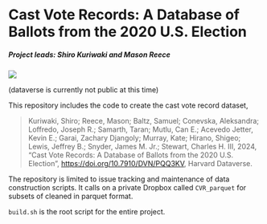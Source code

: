
<!-- README.md is generated from README.Rmd. Please edit that file -->

# Cast Vote Records: A Database of Ballots from the 2020 U.S. Election

##### Project leads: Shiro Kuriwaki and Mason Reece

<!-- badges: start -->

[![](https://img.shields.io/badge/Dataverse%20DOI-10.7910/DVN/PQQ3KV-blue)](https://www.doi.org/10.7910/DVN/PQQ3KV)
<!-- badges: end -->

(dataverse is currently not public at this time)

This repository includes the code to create the cast vote record
dataset,

> Kuriwaki, Shiro; Reece, Mason; Baltz, Samuel; Conevska, Aleksandra;
> Loffredo, Joseph R.; Samarth, Taran; Mutlu, Can E.; Acevedo Jetter,
> Kevin E.; Garai, Zachary Djangoly; Murray, Kate; Hirano, Shigeo;
> Lewis, Jeffrey B.; Snyder, James M. Jr.; Stewart, Charles H. III,
> 2024, “Cast Vote Records: A Database of Ballots from the 2020 U.S.
> Election”, <https://doi.org/10.7910/DVN/PQQ3KV>, Harvard Dataverse.

The repository is limited to issue tracking and maintenance of data
construction scripts. It calls on a private Dropbox called `CVR_parquet`
for subsets of cleaned in parquet format.

`build.sh` is the root script for the entire project.
